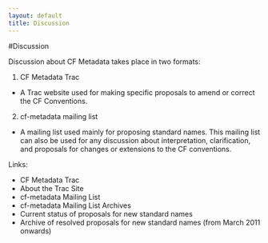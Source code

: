 ```yaml
---
layout: default
title: Discussion
---
```


#Discussion
 
Discussion about CF Metadata takes place in two formats:

1. CF Metadata Trac
  * A Trac website used for making specific proposals to amend or correct the CF Conventions. 
2. cf-metadata mailing list
  * A mailing list used mainly for proposing standard names. This mailing list can also be used for any discussion about interpretation, clarification, and proposals for changes or extensions to the CF conventions.  

Links:

* CF Metadata Trac
* About the Trac Site
* cf-metadata Mailing List
* cf-metadata Mailing List Archives
* Current status of proposals for new standard names
* Archive of resolved proposals for new standard names (from March 2011 onwards)
